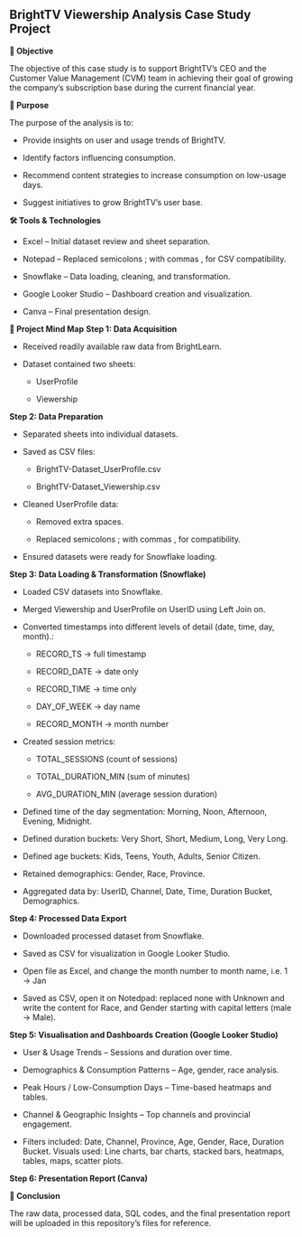 ## BrightTV Viewership Analysis Case Study Project
**📌 Objective**

The objective of this case study is to support BrightTV’s CEO and the Customer Value Management (CVM) team in achieving their goal of growing the company’s subscription base during the current financial year.

**🎯 Purpose**

The purpose of the analysis is to:

* Provide insights on user and usage trends of BrightTV.

* Identify factors influencing consumption.

* Recommend content strategies to increase consumption on low-usage days.

* Suggest initiatives to grow BrightTV’s user base.

**🛠️ Tools & Technologies**

* Excel – Initial dataset review and sheet separation.

* Notepad – Replaced semicolons ; with commas , for CSV compatibility.

* Snowflake – Data loading, cleaning, and transformation.

* Google Looker Studio – Dashboard creation and visualization.

* Canva – Final presentation design.

**📂 Project Mind Map**
**Step 1: Data Acquisition**

* Received readily available raw data from BrightLearn.

* Dataset contained two sheets:

  - UserProfile

  - Viewership

**Step 2: Data Preparation**

* Separated sheets into individual datasets.

* Saved as CSV files:

  - BrightTV-Dataset_UserProfile.csv

  - BrightTV-Dataset_Viewership.csv

* Cleaned UserProfile data:

  - Removed extra spaces.

  - Replaced semicolons ; with commas , for compatibility.

* Ensured datasets were ready for Snowflake loading.

**Step 3: Data Loading & Transformation (Snowflake)**

* Loaded CSV datasets into Snowflake.

* Merged Viewership and UserProfile on UserID using Left Join on.

* Converted timestamps into different levels of detail (date, time, day, month).:

  - RECORD_TS → full timestamp

  - RECORD_DATE → date only

  - RECORD_TIME → time only

  - DAY_OF_WEEK → day name

  - RECORD_MONTH → month number

* Created session metrics:

  - TOTAL_SESSIONS (count of sessions)

  - TOTAL_DURATION_MIN (sum of minutes)

  - AVG_DURATION_MIN (average session duration)

* Defined time of the day segmentation: Morning, Noon, Afternoon, Evening, Midnight.

* Defined duration buckets: Very Short, Short, Medium, Long, Very Long.

* Defined age buckets: Kids, Teens, Youth, Adults, Senior Citizen.

* Retained demographics: Gender, Race, Province.

* Aggregated data by: UserID, Channel, Date, Time, Duration Bucket, Demographics.

**Step 4: Processed Data Export**

* Downloaded processed dataset from Snowflake.

* Saved as CSV for visualization in Google Looker Studio.

* Open file as Excel, and change the month number to month name, i.e. 1 → Jan

* Saved as CSV, open it on Notedpad: replaced none with Unknown and write the content for Race, and Gender starting with capital letters (male → Male).
  
**Step 5: Visualisation and Dashboards Creation (Google Looker Studio)**

* User & Usage Trends – Sessions and duration over time.

* Demographics & Consumption Patterns – Age, gender, race analysis.

* Peak Hours / Low-Consumption Days – Time-based heatmaps and tables.

* Channel & Geographic Insights – Top channels and provincial engagement.

* Filters included: Date, Channel, Province, Age, Gender, Race, Duration Bucket.
Visuals used: Line charts, bar charts, stacked bars, heatmaps, tables, maps, scatter plots.

**Step 6: Presentation Report (Canva)**

**📑 Conclusion**

The raw data, processed data, SQL codes, and the final presentation report will be uploaded in this repository’s files for reference.
